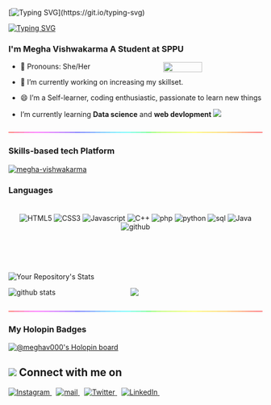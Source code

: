 
<!--👋-->  <!--img src="https://github.com/TheDudeThatCode/TheDudeThatCode/blob/master/Assets/Hi.gif" width="25px" height="25px"-->
[![Typing SVG](https://readme-typing-svg.demolab.com?font=Verdana&size=34&pause=1000&color=31CBD4&width=435&lines=Hello+folks+!)](https://git.io/typing-svg)

   
[![Typing SVG](https://readme-typing-svg.demolab.com?font=Verdana&size=19&pause=1000&color=D0D1D4&width=435&lines=Welcome+to+my+GitHub+profile)](https://git.io/typing-svg)

<h3 >I'm Megha Vishwakarma A Student at SPPU</h3>
 
 <img src="https://media.giphy.com/media/L1R1tvI9svkIWwpVYr/giphy.gif" align="right" 
   width="39%" height="35%">

- 👩  Pronouns: She/Her
- 🔭 I’m currently working on increasing my skillset.
- 😄 I’m a Self-learner, coding enthusiastic, passionate to learn new things 

-  I’m currently learning **Data science** and **web devlopment** <img width="30" src="https://cdn-icons-png.flaticon.com/128/7991/7991055.png" >

<img src="./rainbow-superthin.gif">

<h3  align="left">Skills-based tech  Platform</h3>
<a href="https://www.hackerrank.com/vishwakarmamegh1" target="blank"><img align="center" src="https://raw.githubusercontent.com/rahuldkjain/github-profile-readme-generator/master/src/images/icons/Social/hackerrank.svg" alt="megha-vishwakarma" height="50" width="50" /></a>

<h3 align="left">Languages</h3>
<p align="center" style="padding: 20px">
    <img src="https://img.shields.io/badge/html5-%23E34F26.svg?style=for-the-badge&logo=html5&logoColor=white" alt="HTML5">
    <img src="https://img.shields.io/badge/css3-%231572B6.svg?style=for-the-badge&logo=css3&logoColor=white" alt="CSS3">
    <img src="https://img.shields.io/badge/javascript-%23323330.svg?style=for-the-badge&logo=javascript" alt="Javascript">
    <img src="https://img.shields.io/badge/c++-%2300599C.svg?style=for-the-badge&logo=c%2B%2B&logoColor=white" alt="C++">
    <img src="https://img.shields.io/badge/PHP-777BB4?style=for-the-badge&logo=php&logoColor=white" alt="php">
   <img src="https://img.shields.io/badge/Python-FFD43B?style=for-the-badge&logo=python&logoColor=blue" alt="python">
   <img src="https://img.shields.io/badge/MySQL-005C84?style=for-the-badge&logo=mysql&logoColor=white" alt="sql">
    <img src="https://img.shields.io/badge/java-%23ED8B00.svg?style=for-the-badge&logo=java&logoColor=white" alt="Java">
    <img src="https://img.shields.io/badge/github-%23121011.svg?style=for-the-badge&logo=github&logoColor=white" alt="github">
   
</p>
<p align="center"> 
   <br><br>
    

  
[//]: # (refer this link for github status:https://github.com/anuraghazra/github-readme-stats )

![Your Repository's Stats](https://github-readme-stats.vercel.app/api/top-langs/?username=megha-vishwakarma&theme=blue-green)
<!-- Please don't remove this: Grab your social icons from https://github.com/carlsednaoui/gitsocial -->
<img src="https://github-readme-stats.vercel.app/api?username=megha-vishwakarma&show_icons=true&theme=tokyonight" alt="github stats" width="48%" align="left" margin-top="140px"/>
  
</a>
<img src="https://github-readme-streak-stats.herokuapp.com/?user=megha-vishwakarma&theme=tokyonight" width="48%" >

 <p align="center">
<img src="./rainbow-superthin.gif">
<p>
   
 
 ### My Holopin Badges
[![@meghav000's Holopin board](https://holopin.me/meghav000)](https://holopin.io/@meghav000)
 

 
   
   <!--Connect -->
<h2><img width="40" src="https://cdn-icons-png.flaticon.com/128/3437/3437297.png" > Connect with me on  </h2>


<a href="https://www.instagram.com/gme_3112/" target="_blank" rel="noopener">
    <img width="32" src="https://cdn2.iconfinder.com/data/icons/social-icons-33/128/Instagram-64.png" alt="Instagram">
</a> 

<a href="mailto:vmegha1231@gmail.com" target="_blank" rel="noopener">
    <img width="34" src="https://cdn4.iconfinder.com/data/icons/logos-brands-in-colors/48/google-gmail-64.png" alt="mail">
</a> 
<a href="https://twitter.com/MeghaVi11199697" target="_blank" rel="noopener">
    <img width="34" src="https://cdn0.iconfinder.com/data/icons/social-media-2474/128/twitter_social_media_social_media_network-512.png" alt="Twitter">
</a> 

<a href="https://www.linkedin.com/in/megha-vishwakarma-335a9b1b2/" target="_blank" rel="noopener">
    <img width="34" src="https://cdn0.iconfinder.com/data/icons/social-media-2474/128/linkedin_linked_interface_media_social_network-512.png" alt="LinkedIn">
</a> 

